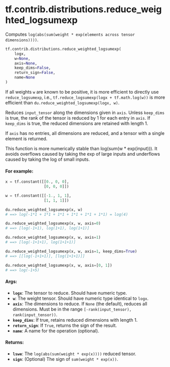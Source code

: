 <div itemscope itemtype="http://developers.google.com/ReferenceObject">
<meta itemprop="name" content="tf.contrib.distributions.reduce_weighted_logsumexp" />
<meta itemprop="path" content="Stable" />
</div>

# tf.contrib.distributions.reduce_weighted_logsumexp

Computes `log(abs(sum(weight * exp(elements across tensor dimensions))))`.

``` python
tf.contrib.distributions.reduce_weighted_logsumexp(
    logx,
    w=None,
    axis=None,
    keep_dims=False,
    return_sign=False,
    name=None
)
```

<!-- Placeholder for "Used in" -->

If all weights `w` are known to be positive, it is more efficient to directly
use `reduce_logsumexp`, i.e., `tf.reduce_logsumexp(logx + tf.math.log(w))` is
more
efficient than `du.reduce_weighted_logsumexp(logx, w)`.

Reduces `input_tensor` along the dimensions given in `axis`.
Unless `keep_dims` is true, the rank of the tensor is reduced by 1 for each
entry in `axis`. If `keep_dims` is true, the reduced dimensions
are retained with length 1.

If `axis` has no entries, all dimensions are reduced, and a
tensor with a single element is returned.

This function is more numerically stable than log(sum(w * exp(input))). It
avoids overflows caused by taking the exp of large inputs and underflows
caused by taking the log of small inputs.

#### For example:



```python
x = tf.constant([[0., 0, 0],
                 [0, 0, 0]])

w = tf.constant([[-1., 1, 1],
                 [1, 1, 1]])

du.reduce_weighted_logsumexp(x, w)
# ==> log(-1*1 + 1*1 + 1*1 + 1*1 + 1*1 + 1*1) = log(4)

du.reduce_weighted_logsumexp(x, w, axis=0)
# ==> [log(-1+1), log(1+1), log(1+1)]

du.reduce_weighted_logsumexp(x, w, axis=1)
# ==> [log(-1+1+1), log(1+1+1)]

du.reduce_weighted_logsumexp(x, w, axis=1, keep_dims=True)
# ==> [[log(-1+1+1)], [log(1+1+1)]]

du.reduce_weighted_logsumexp(x, w, axis=[0, 1])
# ==> log(-1+5)
```

#### Args:


* <b>`logx`</b>: The tensor to reduce. Should have numeric type.
* <b>`w`</b>: The weight tensor. Should have numeric type identical to `logx`.
* <b>`axis`</b>: The dimensions to reduce. If `None` (the default), reduces all
  dimensions. Must be in the range `[-rank(input_tensor),
  rank(input_tensor))`.
* <b>`keep_dims`</b>: If true, retains reduced dimensions with length 1.
* <b>`return_sign`</b>: If `True`, returns the sign of the result.
* <b>`name`</b>: A name for the operation (optional).


#### Returns:


* <b>`lswe`</b>: The `log(abs(sum(weight * exp(x))))` reduced tensor.
* <b>`sign`</b>: (Optional) The sign of `sum(weight * exp(x))`.